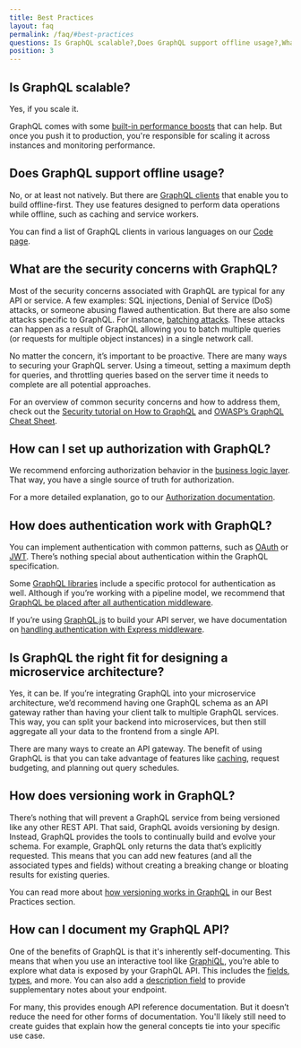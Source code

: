 ```yaml
---
title: Best Practices
layout: faq
permalink: /faq/#best-practices
questions: Is GraphQL scalable?,Does GraphQL support offline usage?,What are the security concerns with GraphQL?,How can I set up authorization with GraphQL?,How does authentication work with GraphQL?,Is GraphQL the right fit for designing a microservice architecture?,How does versioning work in GraphQL?,How can I document my GraphQL API?
position: 3
---
```


## Is GraphQL scalable?

Yes, if you scale it. 

GraphQL comes with some [built-in performance boosts](#how-does-graphql-affect-my-product-s-performance) that can help. But once you push it to production, you're responsible for scaling it across instances and monitoring performance.

## Does GraphQL support offline usage?

No, or at least not natively. But there are [GraphQL clients](#what-is-a-graphql-client-and-why-would-i-need-one) that enable you to build offline-first. They use features designed to perform data operations while offline, such as caching and service workers.

You can find a list of GraphQL clients in various languages on our [Code page](/code/).

## What are the security concerns with GraphQL?

Most of the security concerns associated with GraphQL are typical for any API or service. A few examples: SQL injections, Denial of Service (DoS) attacks, or someone abusing flawed authentication. But there are also some attacks specific to GraphQL. For instance, [batching attacks](https://cheatsheetseries.owasp.org/cheatsheets/GraphQL_Cheat_Sheet.html#batching-attacks). These attacks can happen as a result of GraphQL allowing you to batch multiple queries (or requests for multiple object instances) in a single network call. 

No matter the concern, it’s important to be proactive. There are many ways to securing your GraphQL server. Using a timeout, setting a maximum depth for queries, and throttling queries based on the server time it needs to complete are all potential approaches. 

For an overview of common security concerns and how to address them, check out the [Security tutorial on How to GraphQL](https://www.howtographql.com/advanced/4-security/) and [OWASP’s GraphQL Cheat Sheet](https://cheatsheetseries.owasp.org/cheatsheets/GraphQL_Cheat_Sheet.html).

## How can I set up authorization with GraphQL?

We recommend enforcing authorization behavior in the [business logic layer](/learn/thinking-in-graphs/#business-logic-layer). That way, you have a single source of truth for authorization. 

For a more detailed explanation, go to our [Authorization documentation](/learn/authorization/).

## How does authentication work with GraphQL?

You can implement authentication with common patterns, such as [OAuth](https://oauth.net/) or [JWT](https://jwt.io/). There’s nothing special about authentication within the GraphQL specification. 

Some [GraphQL libraries](/code/#language-support) include a specific protocol for authentication as well. Although if you’re working with a pipeline model, we recommend that [GraphQL be placed after all authentication middleware](/learn/serving-over-http/#web-request-pipeline).

If you’re using [GraphQL.js](/graphql-js/) to build your API server, we have documentation on [handling authentication with Express middleware](/graphql-js/authentication-and-express-middleware/).

## Is GraphQL the right fit for designing a microservice architecture?

Yes, it can be. If you’re integrating GraphQL into your microservice architecture, we’d recommend having one GraphQL schema as an API gateway rather than having your client talk to multiple GraphQL services. This way, you can split your backend into microservices, but then still aggregate all your data to the frontend from a single API.

There are many ways to create an API gateway. The benefit of using GraphQL is that you can take advantage of features like [caching](/learn/caching/), request budgeting, and planning out query schedules.

## How does versioning work in GraphQL?

There’s nothing that will prevent a GraphQL service from being versioned like any other REST API. That said, GraphQL avoids versioning by design. Instead, GraphQL provides the tools to continually build and evolve your schema. For example, GraphQL only returns the data that’s explicitly requested. This means that you can add new features (and all the associated types and fields) without creating a breaking change or bloating results for existing queries.

You can read more about [how versioning works in GraphQL](/learn/best-practices/#versioning) in our Best Practices section.

## How can I document my GraphQL API?

One of the benefits of GraphQL is that it's inherently self-documenting. This means that when you use an interactive tool like [GraphiQL](https://github.com/graphql/graphiql), you’re able to explore what data is exposed by your GraphQL API. This includes the [fields](/learn/queries/#fields), [types](/learn/schema/#type-system), and more. You can also add a [description field](https://spec.graphql.org/draft/#sec-Documentation) to provide supplementary notes about your endpoint. 

For many, this provides enough API reference documentation. But it doesn’t reduce the need for other forms of documentation. You'll likely still need to create guides that explain how the general concepts tie into your specific use case.